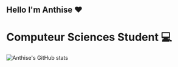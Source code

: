 ## Hello I'm Anthise ❤️
# Computeur Sciences Student 💻


 ![Anthise's GitHub stats](https://github-readme-stats.vercel.app/api?username=Anthise&show_icons=true&theme=dracula)
